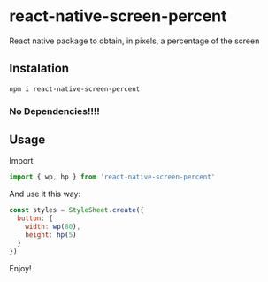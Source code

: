 # react-native-screen-percent
React native package to obtain, in pixels, a percentage of the screen

## Instalation

    npm i react-native-screen-percent
    
### No Dependencies!!!!

## Usage

Import
```javascript
import { wp, hp } from 'react-native-screen-percent'
```

And use it this way:

```javascript
const styles = StyleSheet.create({
  button: {
    width: wp(80),
    height: hp(5)
  }
})
```

Enjoy!
